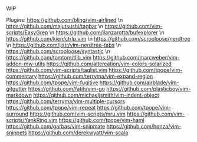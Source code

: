 WIP

Plugins:
https://github.com/bling/vim-airlined \n
https://github.com/majutsushi/tagbar \n
https://github.com/vim-scripts/EasyGrep \n
https://github.com/jlanzarotta/bufexplorer \n
https://github.com/kien/ctrlp.vim \n
https://github.com/scrooloose/nerdtree  \n
https://github.com/jistr/vim-nerdtree-tabs \n
https://github.com/scrooloose/syntastic \n
https://github.com/tomtom/tlib_vim 
https://github.com/marcweber/vim-addon-mw-utils 
https://github.com/altercation/vim-colors-solarized 
https://github.com/vim-scripts/taglist.vim 
https://github.com/tpope/vim-commentary 
https://github.com/terryma/vim-expand-region 
https://github.com/tpope/vim-fugitive 
https://github.com/airblade/vim-gitgutter 
https://github.com/fatih/vim-go 
https://github.com/plasticboy/vim-markdown 
https://github.com/michaeljsmith/vim-indent-object 
https://github.com/terryma/vim-multiple-cursors 
https://github.com/tpope/vim-repeat 
https://github.com/tpope/vim-surround 
https://github.com/vim-scripts/mru.vim 
https://github.com/vim-scripts/YankRing.vim 
https://github.com/tpope/vim-haml 
https://github.com/garbas/vim-snipmate 
https://github.com/honza/vim-snippets 
https://github.com/derekwyatt/vim-scala 
